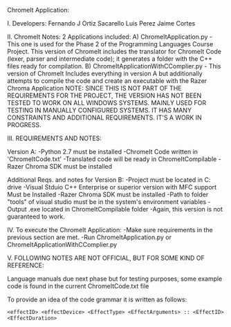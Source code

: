 ChromeIt Application:

I. Developers:
Fernando J Ortiz Sacarello
Luis Perez
Jaime Cortes


II. ChromeIt Notes:
2 Applications included:
A) ChromeItApplication.py - This one is used for the Phase 2 of the Programming Languages Course Project.
                                 This version of ChromeIt includes the translator for ChromeIt Code (lexer, parser and intermediate code); it generates a folder with the C++ files ready for compilation.
B) ChromeItApplicationWithCComplier.py - This version of ChromeIt Includes everything in version A but additionally attempts to compile the code and create an executable with the Razer Chroma Application
                                NOTE: SINCE THIS IS NOT PART OF THE REQUIREMENTS FOR THE PROJECT, THE VERSION HAS NOT BEEN TESTED TO WORK ON ALL WINDOWS SYSTEMS.
                                      MAINLY USED FOR TESTING IN MANUALLY CONFIGURED SYSTEMS.
                                      IT HAS MANY CONSTRAINTS AND ADDITIONAL REQUIREMENTS. IT'S A WORK IN PROGRESS.



III. REQUIREMENTS AND NOTES:

Version A:
-Python 2.7 must be installed
-ChromeIt Code written in 'ChromeItCode.txt'
-Translated code will be ready in ChromeItCompilable
-Razer Chroma SDK must be installed

Additional Reqs. and notes for Version B:
-Project must be located in C: drive
-Visual Stduio C++ Enterprise or superior version with MFC support Must be Installed
-Razer Chroma SDK must be installed
-Path to folder "tools" of visual studio must be in the system's environment variables
-Output .exe located in ChromeItCompilable folder
-Again, this version is not guaranteed to work.


IV. To execute the ChromeIt Application:
-Make sure requirements in the previous section are met.
-Run ChromeItApplication.py or ChromeItApplicationWithCComplier.py



V. FOLLOWING NOTES ARE NOT OFFICIAL, BUT FOR SOME KIND OF REFERENCE:


Language manuals due next phase but for testing purposes, some example code is found in the current ChromeItCode.txt file

To provide an idea of the code grammar it is written as follows:

`<effectID> <effectDevice> <EffectType> <EffectArguments> :: <EffectID> <EffectDuration>`
